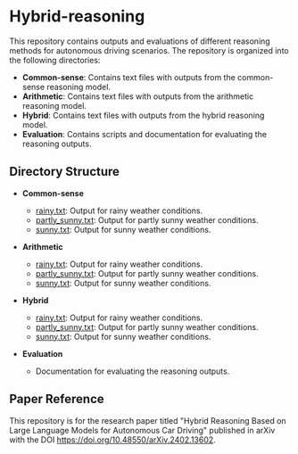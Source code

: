 
#  Hybrid-reasoning

This repository contains outputs and evaluations of different reasoning methods for autonomous driving scenarios. 
The repository is organized into the following directories:

- **Common-sense**: Contains text files with outputs from the common-sense reasoning model.
- **Arithmetic**: Contains text files with outputs from the arithmetic reasoning model.
- **Hybrid**: Contains text files with outputs from the hybrid reasoning model.
- **Evaluation**: Contains scripts and documentation for evaluating the reasoning outputs.

## Directory Structure

- **Common-sense**
  - [rainy.txt](common-sense/rainy.txt): Output for rainy weather conditions.
  - [partly_sunny.txt](common-sense/partly_sunny.txt): Output for partly sunny weather conditions.
  - [sunny.txt](common-sense/sunny.txt): Output for sunny weather conditions.

- **Arithmetic**
  - [rainy.txt](arithmetic/rainy.txt): Output for rainy weather conditions.
  - [partly_sunny.txt](arithmetic/partly_sunny.txt): Output for partly sunny weather conditions.
  - [sunny.txt](arithmetic/sunny.txt): Output for sunny weather conditions.

- **Hybrid**
  - [rainy.txt](hybrid/rainy.txt): Output for rainy weather conditions.
  - [partly_sunny.txt](hybrid/partly_sunny.txt): Output for partly sunny weather conditions.
  - [sunny.txt](hybrid/sunny.txt): Output for sunny weather conditions.

- **Evaluation**
  - Documentation for evaluating the reasoning outputs.


## Paper Reference

This repository is for the research paper titled "Hybrid Reasoning Based on Large Language Models for Autonomous Car Driving" published in arXiv with the DOI 
https://doi.org/10.48550/arXiv.2402.13602.

